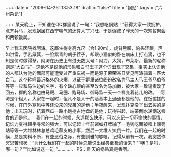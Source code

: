 +++
date = "2006-04-26T13:53:18"
draft = "false"
title = "锅贴"
tags = ["六州杂记"]

+++
某天晚上，不知谁在QQ群里说了一句：“我想吃锅贴！”获得大家一致拥护，点齐兵马，发现蜗居在西宁喘气的还算人丁兴旺，于是促成了昨天的一次短暂聚会和两顿饭局。

早上我去医院找阿涛。这厮生得身高九尺（合1.90m），虎背熊腰，豹头环眼，声如洪雷，手若簸箕，一脸紫青的胡子茬子，却跟小猫似的卧在病床上打点滴，也不知是何时做得孽。阿涛在历史上有过无数大号：阿刀，大狗，布莱斯，最新的昵称则是“大白马”－这绝不是说他的形象和白马王子这个词出现了交集，事实上认识他的人都认为他的面部可能遭受过严重车祸－而是源于荣荣某日梦见阿涛骑着一匹大白马。这个称呼最近格外的火爆，以至于群里诸位纷纷改名为马主人马王爷马伯爷等等一应和马沾边的名字，有个缺心眼的甚至改名为马加爵，被大家一致谴责改了回去，群的名称也由马厩、马圈、跑马场、御马监一天一个样变着花儿的改。
 
阿涛是个粗人，大家在一起时，但凡不是人干的活基本上通通都是他的。在饭馆搓的时候，在门外寒风中等还没来的兄弟的是他；半夜醒来，发现扑克没了出去买的是他；出去玩时，抗着西瓜一路小跑抢占地盘的是他；玩得兴起，端茶倒水递烟送零食的还是他。
 
我们在一起的时候，永远那么快乐，可以忘记一切不愉快的事情，记忆力变得超乎寻常的强大，可以记起十年前诸如打牌输了一毛钱吃面被噎上课罚站等等一大堆林林总总鸡毛蒜皮的小事，然后一大堆人笑倒一片。我们在一起的时候，总是笑料不断，有些恶俗之际，有些则雅的够呛。记得从前有一次，我突然作冥思苦想状：“为什么我们在一起的时候总能说出经典至极的话来？”“噢？是吗，哪一句？”“比如说这一句。”…………
 
PS：昨天的锅贴真是香啊。